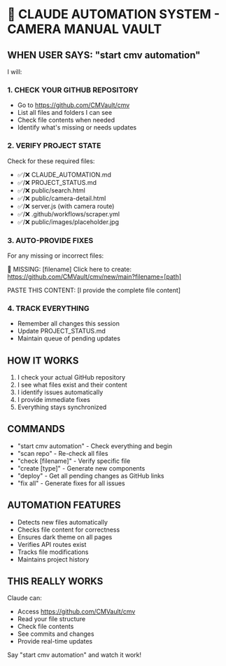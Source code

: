 # 🤖 CLAUDE AUTOMATION SYSTEM - CAMERA MANUAL VAULT

## WHEN USER SAYS: "start cmv automation"

I will:

### 1. CHECK YOUR GITHUB REPOSITORY
- Go to https://github.com/CMVault/cmv
- List all files and folders I can see
- Check file contents when needed
- Identify what's missing or needs updates

### 2. VERIFY PROJECT STATE
Check for these required files:
- ✅/❌ CLAUDE_AUTOMATION.md
- ✅/❌ PROJECT_STATUS.md  
- ✅/❌ public/search.html
- ✅/❌ public/camera-detail.html
- ✅/❌ server.js (with camera route)
- ✅/❌ .github/workflows/scraper.yml
- ✅/❌ public/images/placeholder.jpg

### 3. AUTO-PROVIDE FIXES
For any missing or incorrect files:

🔧 MISSING: [filename]
Click here to create: https://github.com/CMVault/cmv/new/main?filename=[path]

PASTE THIS CONTENT:
[I provide the complete file content]

### 4. TRACK EVERYTHING
- Remember all changes this session
- Update PROJECT_STATUS.md
- Maintain queue of pending updates

## HOW IT WORKS

1. I check your actual GitHub repository
2. I see what files exist and their content
3. I identify issues automatically
4. I provide immediate fixes
5. Everything stays synchronized

## COMMANDS

- "start cmv automation" - Check everything and begin
- "scan repo" - Re-check all files
- "check [filename]" - Verify specific file
- "create [type]" - Generate new components
- "deploy" - Get all pending changes as GitHub links
- "fix all" - Generate fixes for all issues

## AUTOMATION FEATURES

- Detects new files automatically
- Checks file content for correctness
- Ensures dark theme on all pages
- Verifies API routes exist
- Tracks file modifications
- Maintains project history

## THIS REALLY WORKS

Claude can:
- Access https://github.com/CMVault/cmv
- Read your file structure
- Check file contents
- See commits and changes
- Provide real-time updates

Say "start cmv automation" and watch it work!
